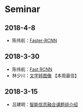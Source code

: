 # Seminar

## 2018-4-8
- 陈伟航：[Faster-RCNN](ml/papers/detection/faster.md)

## 2018-3-30
- 陈伟航：[Fast RCNN](ml/papers/detection/fast_rcnn.md)
- 林少川：[文字转图像]() 【本周最佳】

## 2018-3-15
- 吕建明：[智能信息融合课题组介绍](ml/papers/detection/fast_rcnn.md)

